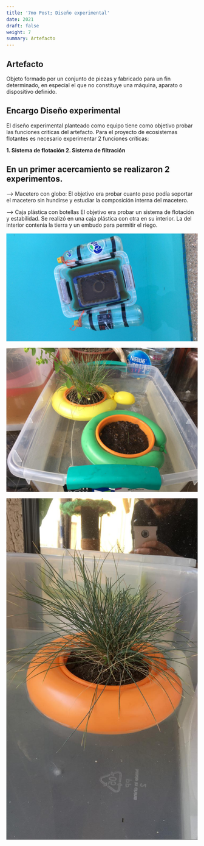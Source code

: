```yaml
---
title: '7mo Post; Diseño experimental'
date: 2021
draft: false
weight: 7
summary: Artefacto
---
```



##  <strong> Artefacto </strong>

Objeto formado por un conjunto de piezas y fabricado para un fin determinado, en especial el que no constituye una máquina, aparato o dispositivo definido.

## Encargo Diseño experimental
El diseño experimental planteado como equipo tiene como objetivo probar las funciones criticas del artefacto. Para el proyecto de ecosistemas flotantes es necesario experimentar 2 funciones críticas:

<strong>
1. Sistema de flotación
2. Sistema de filtración
</strong>

## En un primer acercamiento se realizaron 2 experimentos.

–> Macetero con globo:
El objetivo era probar cuanto peso podía soportar el macetero sin hundirse y estudiar la composición interna del macetero.

–> Caja plástica con botellas
El objetivo era probar un sistema de flotación y estabilidad. Se realizó en una caja plástica con otra en su interior. La del interior contenia la tierra y un embudo para permitir el riego.

![Blu](/taller-ciudad-espacio/img/Post7/expalv.jpg)

![Blu](/taller-ciudad-espacio/img/Post7/experiment.jpg)

![Blu](/taller-ciudad-espacio/img/Post7/plataforma.jpg)